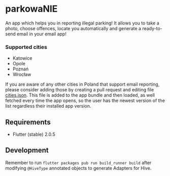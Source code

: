 # parkowaNIE

An app which helps you in reporting illegal parking! It allows you to take a photo, choose offences, locate you automatically and generate a ready-to-send email in your email app!

### Supported cities

- Katowice
- Opole
- Poznań
- Wrocław

If you are aware of any other cities in Poland that support email reporting, please consider adding those by creating a pull request and editing file [cities.json](./assets/cities.json). This file is added to the app bundle and then loaded, as well fetched every time the app opens, so the user has the newest version of the list regardless their installed app version.

## Requirements

- Flutter (stable) 2.0.5

## Development

Remember to run `flutter packages pub run build_runner build` after modifying `@HiveType` annotated objects to generate Adapters for Hive.
